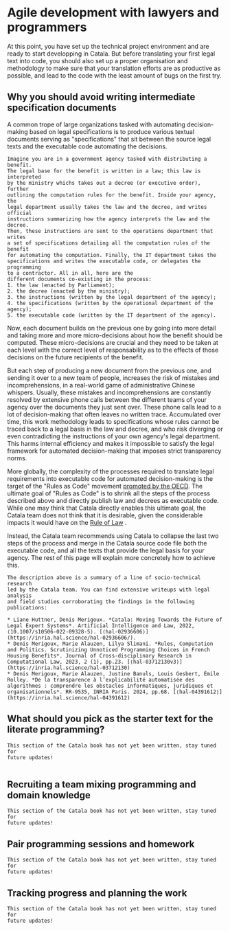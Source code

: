 # Agile development with lawyers and programmers

At this point, you have set up the technical project environment and are ready
to start developping in Catala. But before translating your first legal text
into code, you should also set up a proper organisation and methodology to make
sure that your translation efforts are as productive as possible, and lead to
the code with the least amount of bugs on the first try.

## Why you should avoid writing intermediate specification documents

A common trope of large organizations tasked with automating decision-making
based on legal specifications is to produce various textual documents serving as
"specifications" that sit between the source legal texts and the executable code
automating the decisions.

~~~admonish example title="A typical V-shaped process to translate law to code"
Imagine you are in a government agency tasked with distributing a benefit. 
The legal base for the benefit is written in a law; this law is interpreted 
by the ministry whichs takes out a decree (or executive order), further
outlining the computation rules for the benefit. Inside your agency, the 
legal department usually takes the law and the decree, and writes official
instructions summarizing how the agency interprets the law and the decree. 
Then, these instructions are sent to the operations department that writes 
a set of specifications detailing all the computation rules of the benefit
for automating the computation. Finally, the IT department takes the 
specifications and writes the executable code, or delegates the programming 
to a contractor. All in all, here are the 
different documents co-existing in the process:
1. the law (enacted by Parliament);
2. the decree (enacted by the ministry);
3. the instructions (written by the legal department of the agency);
4. the specifications (written by the operational department of the agency);
5. the executable code (written by the IT department of the agency).
~~~

Now, each document builds on the previous one by going into more detail and
taking more and more micro-decisions about how the benefit should be computed.
These micro-decisions are crucial and they need to be taken at each level with
the correct level of responsability as to the effects of those decisions on the
future recipients of the benefit.

But each step of producing a new document from the previous one, and sending it
over to a new team of people, increases the risk of mistakes and
incomprehensions, in a real-world game of administrative Chinese whispers.
Usually, these mistakes and incomprehensions are constantly resolved by
extensive phone calls between the different teams of your agency over the
documents they just sent over. These phone calls lead to a lot of
decision-making that often leaves no written trace. Accumulated over time, this
work methodology leads to specifications whose rules cannot be traced back to a
legal basis in the law and decree, and who risk diverging or even contradicting
the instructions of your own agency's legal department. This harms internal 
efficiency and makes it impossible to satisfy the legal framework for automated 
decision-making that imposes strict transparency norms.

More globally, the complexity of the processes required to translate legal
requirements into executable code for automated decision-making is the target of
the "Rules as Code" movement [promoted by the
OECD](https://oecd-opsi.org/publications/cracking-the-code/). The ultimate goal
of "Rules as Code" is to shrink all the steps of the process described above and
directly publish law and decrees as executable code. While one may think that
Catala directly enables this ultimate goal, the Catala team does not think that
it is desirable, given the considerable impacts it would have on the [Rule of
Law](https://publications.cohubicol.com/research-studies/computational-law/) .

Instead, the Catala team recommends using Catala to collapse the last two steps
of the process and merge in the Catala source code file both the executable
code, and all the texts that provide the legal basis for your agency. The rest
of this page will explain more concretely how to achieve this.


~~~admonish info title="Further reading" collapsible=true
The description above is a summary of a line of socio-technical research 
led by the Catala team. You can find extensive writeups with legal analysis 
and field studies corroborating the findings in the following publications:

* Liane Huttner, Denis Merigoux. *Catala: Moving Towards the Future of Legal Expert Systems*. Artificial Intelligence and Law, 2022, ⟨10.1007/s10506-022-09328-5⟩. [⟨hal-02936606⟩](https://inria.hal.science/hal-02936606/).
* Denis Merigoux, Marie Alauzen, Lilya Slimani. *Rules, Computation and Politics. Scrutinizing Unnoticed Programming Choices in French Housing Benefits*. Journal of Cross-disciplinary Research in Computational Law, 2023, 2 (1), pp.23. [⟨hal-03712130v3⟩](https://inria.hal.science/hal-03712130) 
* Denis Merigoux, Marie Alauzen, Justine Banuls, Louis Gesbert, Émile Rolley. *De la transparence à l’explicabilité automatisée des algorithmes : comprendre les obstacles informatiques, juridiques et organisationnels*. RR-9535, INRIA Paris. 2024, pp.68. [⟨hal-04391612⟩](https://inria.hal.science/hal-04391612)
~~~

## What should you pick as the starter text for the literate programming?

~~~admonish danger title="Work in progress"
This section of the Catala book has not yet been written, stay tuned for
future updates!
~~~

~~~admonish tip title="Documenting internal micro-choices in the code"

~~~

## Recruiting a team mixing programming and domain knowledge

~~~admonish danger title="Work in progress"
This section of the Catala book has not yet been written, stay tuned for
future updates!
~~~


## Pair programming sessions and homework

~~~admonish danger title="Work in progress"
This section of the Catala book has not yet been written, stay tuned for
future updates!
~~~

## Tracking progress and planning the work

~~~admonish danger title="Work in progress"
This section of the Catala book has not yet been written, stay tuned for
future updates!
~~~
